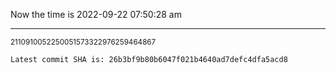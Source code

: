 Now the time is 2022-09-22 07:50:28 am

---

<small>2110910052250051573322976259464867</small>

```txt
Latest commit SHA is: 26b3bf9b80b6047f021b4640ad7defc4dfa5acd8
```
